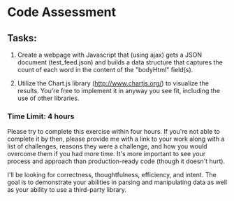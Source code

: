 # Code Assessment

## Tasks:

1. Create a webpage with Javascript that (using ajax) gets a JSON document (test_feed.json) and builds a data structure that captures the count of each word in the content of the "bodyHtml" field(s).

2. Utilize the Chart.js library (http://www.chartjs.org/) to visualize the results. You're free to implement it in anyway you see fit, including the use of other libraries.

### Time Limit: 4 hours

Please try to complete this exercise within four hours. If you're not able to complete it by then, please provide me with a link to your work along with a list of challenges, reasons they were a challenge, and how you would overcome them if you had more time. It's more important to see your process and approach than production-ready code (though it doesn't hurt).

I'll be looking for correctness, thoughtfulness, efficiency, and intent. The goal is to demonstrate your abilities in parsing and manipulating data as well as your ability to use a third-party library.